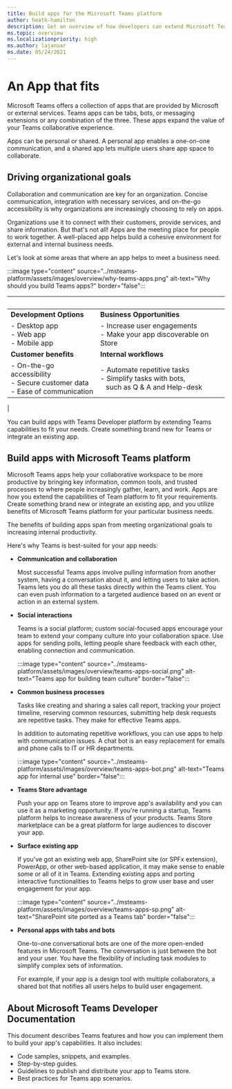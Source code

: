 ```yaml
---
title: Build apps for the Microsoft Teams platform
author: heath-hamilton
description: Get an overview of how developers can extend Microsoft Teams features with custom apps.
ms.topic: overview
ms.localizationpriority: high
ms.author: lajanuar
ms.date: 05/24/2021
---
```

# An App that fits

Microsoft Teams offers a collection of apps that are provided by Microsoft or external services. Teams apps can be tabs, bots, or messaging extensions or any combination of the three. These apps expand the value of your Teams collaborative experience.

Apps can be personal or shared. A personal app enables a one-on-one communication, and a shared app lets multiple users share app space to collaborate.

## Driving organizational goals

Collaboration and communication are key for an organization. Concise communication, integration with necessary services, and on-the-go accessibility is why organizations are increasingly choosing to rely on apps.

Organizations use it to connect with their customers, provide services, and share information. But that's not all! Apps are the meeting place for people to work together. A well-placed app helps build a cohesive environment for external and internal business needs.

Let's look at some areas that where an app helps to meet a business need.

:::image type="content" source="../msteams-platform/assets/images/overview/why-teams-apps.png" alt-text="Why should you build Teams apps?" border="false":::

| &nbsp; | &nbsp; |
|--- | --- |
| **Development Options** | **Business Opportunities** |
| - Desktop app <br> - Web app <br> - Mobile app | - Increase user engagements <br> - Make your app discoverable on Store |
| **Customer benefits** | **Internal workflows** |
| - On-the-go accessibility <br> - Secure customer data <br> - Ease of communication | - Automate repetitive tasks <br> - Simplify tasks with bots, <br> &nbsp;&nbsp; such as Q & A and Help-desk |
|

You can build apps with Teams Developer platform by extending Teams capabilities to fit your needs. Create something brand new for Teams or integrate an existing app.

## Build apps with Microsoft Teams platform

Microsoft Teams apps help your collaborative workspace to be more productive by bringing key information, common tools, and trusted processes to where people increasingly gather, learn, and work. Apps are how you extend the capabilities of Team platform to fit your requirements. Create something brand new or integrate an existing app, and you utilize benefits of Microsoft Teams platform for your particular business needs.

The benefits of building apps span from meeting organizational goals to increasing internal productivity.

Here's why Teams is best-suited for your app needs:

- **Communication and collaboration**

    Most successful Teams apps involve pulling information from another system, having a conversation about it, and letting users to take action. Teams lets you do all these tasks directly within the Teams client. You can even push information to a targeted audience based on an event or action in an external system.

- **Social interactions**

    Teams is a social platform; custom social-focused apps encourage your team to extend your company culture into your collaboration space. Use apps for sending polls, letting people share feedback with each other, enabling connection and communication.

    :::image type="content" source="../msteams-platform/assets/images/overview/teams-apps-social.png" alt-text="Teams app for building team culture" border="false":::

- **Common business processes**

    Tasks like creating and sharing a sales call report, tracking your project timeline, reserving common resources, submitting help desk requests are repetitive tasks. They make for effective Teams apps.

    In addition to automating repetitive workflows, you can use apps to help with communication issues. A chat bot is an easy replacement for emails and phone calls to IT or HR departments.

    :::image type="content" source="../msteams-platform/assets/images/overview/teams-apps-bot.png" alt-text="Teams app for internal use" border="false":::

- **Teams Store advantage**

    Push your app on Teams store to improve app's availability and you can use it as a marketing opportunity. If you're running a startup, Teams platform helps to increase awareness of your products. Teams Store marketplace can be a great platform for large audiences to discover your app.

- **Surface existing app**

    If you've got an existing web app, SharePoint site (or SPFx extension), PowerApp, or other web-based application, it may make sense to enable some or all of it in Teams. Extending existing apps and porting interactive functionalities to Teams helps to grow user base and user engagement for your app.

    :::image type="content" source="../msteams-platform/assets/images/overview/teams-apps-sp.png" alt-text="SharePoint site ported as a Teams tab" border="false":::

- **Personal apps with tabs and bots**

    One-to-one conversational bots are one of the more open-ended features in Microsoft Teams. The conversation is just between the bot and your user. You have the flexibility of including task modules to simplify complex sets of information.

    For example, if your app is a design tool with multiple collaborators, a shared bot that notifies all users helps to build user engagement.

## About Microsoft Teams Developer Documentation

This document describes Teams features and how you can implement them to build your app's capabilities. It also includes:

- Code samples, snippets, and examples.
- Step-by-step guides.
- Guidelines to publish and distribute your app to Teams store.
- Best practices for Teams app scenarios.
